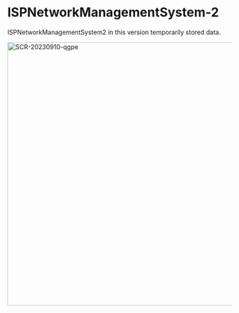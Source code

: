 # ISPNetworkManagementSystem-2
ISPNetworkManagementSystem2 in this version temporarily stored data.



<img width="591" alt="SCR-20230910-qgpe" src="https://github.com/TheElementOFLif3/ISPNetworkManagementSystem-2/assets/116418444/1c8fdc05-de77-47e1-926c-627b73431c1d">
